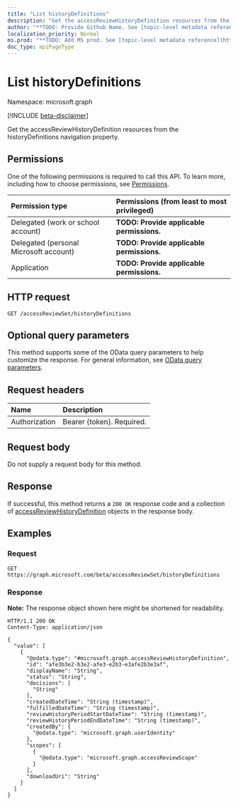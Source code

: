 ```yaml
---
title: "List historyDefinitions"
description: "Get the accessReviewHistoryDefinition resources from the historyDefinitions navigation property."
author: "**TODO: Provide Github Name. See [topic-level metadata reference](https://msgo.azurewebsites.net/add/document/guidelines/metadata.html#topic-level-metadata)**"
localization_priority: Normal
ms.prod: "**TODO: Add MS prod. See [topic-level metadata reference](https://msgo.azurewebsites.net/add/document/guidelines/metadata.html#topic-level-metadata)**"
doc_type: apiPageType
---
```


# List historyDefinitions
Namespace: microsoft.graph

[!INCLUDE [beta-disclaimer](../../includes/beta-disclaimer.md)]

Get the accessReviewHistoryDefinition resources from the historyDefinitions navigation property.

## Permissions
One of the following permissions is required to call this API. To learn more, including how to choose permissions, see [Permissions](/graph/permissions-reference).

|Permission type|Permissions (from least to most privileged)|
|:---|:---|
|Delegated (work or school account)|**TODO: Provide applicable permissions.**|
|Delegated (personal Microsoft account)|**TODO: Provide applicable permissions.**|
|Application|**TODO: Provide applicable permissions.**|

## HTTP request

<!-- {
  "blockType": "ignored"
}
-->
``` http
GET /accessReviewSet/historyDefinitions
```

## Optional query parameters
This method supports some of the OData query parameters to help customize the response. For general information, see [OData query parameters](/graph/query-parameters).

## Request headers
|Name|Description|
|:---|:---|
|Authorization|Bearer {token}. Required.|

## Request body
Do not supply a request body for this method.

## Response

If successful, this method returns a `200 OK` response code and a collection of [accessReviewHistoryDefinition](../resources/accessreviewhistorydefinition.md) objects in the response body.

## Examples

### Request
<!-- {
  "blockType": "request",
  "name": "list_accessreviewhistorydefinition"
}
-->
``` http
GET https://graph.microsoft.com/beta/accessReviewSet/historyDefinitions
```


### Response
**Note:** The response object shown here might be shortened for readability.
<!-- {
  "blockType": "response",
  "truncated": true,
  "@odata.type": "Collection(microsoft.graph.accessReviewHistoryDefinition)"
}
-->
``` http
HTTP/1.1 200 OK
Content-Type: application/json

{
  "value": [
    {
      "@odata.type": "#microsoft.graph.accessReviewHistoryDefinition",
      "id": "afe3b3e2-b3e2-afe3-e2b3-e3afe2b3e3af",
      "displayName": "String",
      "status": "String",
      "decisions": [
        "String"
      ],
      "createdDateTime": "String (timestamp)",
      "fulfilledDateTime": "String (timestamp)",
      "reviewHistoryPeriodStartDateTime": "String (timestamp)",
      "reviewHistoryPeriodEndDateTime": "String (timestamp)",
      "createdBy": {
        "@odata.type": "microsoft.graph.userIdentity"
      },
      "scopes": [
        {
          "@odata.type": "microsoft.graph.accessReviewScope"
        }
      ],
      "downloadUri": "String"
    }
  ]
}
```


